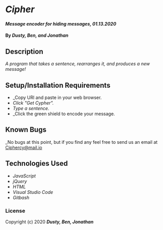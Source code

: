 # _Cipher_

#### _Message encoder for hiding messages, 01.13.2020_

#### By _**Dusty, Ben, and Jonathan**_

## Description

_A program that takes a sentence, rearranges it, and produces a new message!_

## Setup/Installation Requirements

* _Copy URl and paste in your web browser.
* _Click "Get Cypher"._
* _Type a sentence._
* _Click the green shield to encode your message.

## Known Bugs

_No bugs at this point, but if you find any feel free to send us an email at Ciphercy@mail.io

## Technologies Used

* _JavaScript_
* _jQuery_
* _HTML_
* _Visual Studio Code_
* _Gitbash_

### License

Copyright (c) 2020 **_Dusty, Ben, Jonathan_**